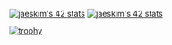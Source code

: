 [![jaeskim's 42 stats](https://badge42.herokuapp.com/api/stats/zwala])](https://github.com/JaeSeoKim/badge42)
[![jaeskim's 42 stats](https://badge42.herokuapp.com/api/stats/zwalad)](https://github.com/JaeSeoKim/badge42)

[![trophy](https://github-profile-trophy.vercel.app/?zwalad=ryo-ma)](https://github.com/ryo-ma/github-profile-trophy)
